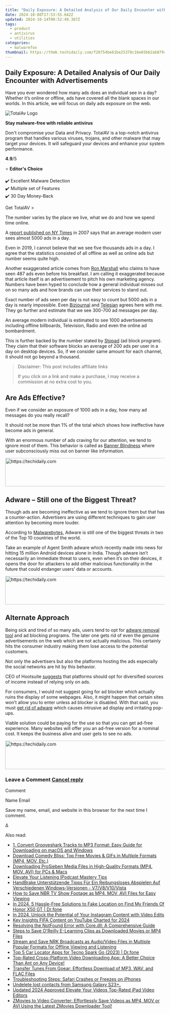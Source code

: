 ```yaml
---
title: "Daily Exposure: A Detailed Analysis of Our Daily Encounter with Advertisements"
date: 2024-10-08T17:53:55.642Z
updated: 2024-10-14T00:52:49.387Z
tags:
  - product
  - antivirus
  - utilities
categories:
  - malwarefox
thumbnail: https://thmb.techidaily.com/f20754be61be25378c16e65b62ab87943c4b43cc2d7005b2adb1f8ded04dff01.jpg
---
```


## Daily Exposure: A Detailed Analysis of Our Daily Encounter with Advertisements

Have you ever wondered how many ads does an individual see in a day? Whether it’s online or offline, ads have covered all the blank spaces in our worlds. In this article, we will focus on daily ads exposure on the web.

![TotalAv Logo](https://www.malwarefox.com/wp-content/uploads/2024/02/totalav-svg.webp "totalav-svg")

**Stay malware-free with reliable antivirus**

Don't compromise your Data and Privacy. TotalAV is a top-notch antivirus program that handles various viruses, trojans, and other malware that may target your devices. It will safeguard your devices and enhance your system performance.

**4.9**/5

⭐ **Editor's Choice**

✔️ Excellent Malware Detection  
✔️ Multiple set of Features  
✔️ 30 Day Money-Back

[](https://tools.techidaily.com/malwarefox/products/) Get TotalAV > 

The number varies by the place we live, what we do and how we spend time online.

A [report published on NY Times](https://www.nytimes.com/2007/01/15/business/media/15everywhere.html) in 2007 says that an average modern user sees almost 5000 ads in a day.

Even in 2019, I cannot believe that we see five thousands ads in a day. I agree that the statistics consisted of all offline as well as online ads but number seems quite high.

Another exaggerated article comes from [Ron Marshall](https://www.redcrowmarketing.com/2015/09/10/many-ads-see-one-day/) who claims to have seen 487 ads even before his breakfast. I am calling it exaggerated because that article itself is an advertisement to pitch his own marketing agency. Numbers have been hyped to conclude how a general individual misses out on so many ads and how brands can use their services to stand out.

Exact number of ads seen per day is not easy to count but 5000 ads in a day is nearly impossible. Even [Bizjournal](https://www.bizjournals.com/bizjournals/how-to/marketing/2017/09/do-we-really-see-4-000-ads-a-day.html) and [Telesian](https://blog.telesian.com/how-many-advertisements-do-we-see-each-day/) agrees here with me. They go further and estimate that we see 300-700 ad messages per day.

An average modern individual is estimated to see 1000 advertisements including offline billboards, Television, Radio and even the online ad bombardment.

This is further backed by the number stated by [Stopad](https://stopad.io/blog/ads-seen-daily) (ad block program). They claim that their software blocks an average of 200 ads per user in a day on desktop devices. So, if we consider same amount for each channel, it should not go beyond a thousand.

>  Disclaimer: This post includes affiliate links
>
>  If you click on a link and make a purchase, I may receive a commission at no extra cost to you.
>

## Are Ads Effective?

Even if we consider an exposure of 1000 ads in a day, how many ad messages do you really recall?

It should not be more than 1% of the total which shows how ineffective have become ads in general.

With an enormous number of ads craving for our attention, we tend to ignore most of them. This behavior is called as [Banner Blindness](https://en.wikipedia.org/wiki/Banner%5Fblindness) where user subconsciously miss out on banner like information.

<!-- affiliate ads begin -->
<a href="https://aligracehair.sjv.io/c/5597632/1880976/19272" target="_top" id="1880976">
  <img src="//a.impactradius-go.com/display-ad/19272-1880976" border="0" alt="https://techidaily.com" width="728" height="90"/>
</a>
<img height="0" width="0" src="https://aligracehair.sjv.io/i/5597632/1880976/19272" style="position:absolute;visibility:hidden;" border="0" />
<!-- affiliate ads end -->

## Adware – Still one of the Biggest Threat?

Though ads are becoming ineffective as we tend to ignore them but that has a counter-action. Advertisers are using different techniques to gain user attention by becoming more louder.

According to [Malwarebytes](https://resources.malwarebytes.com/files/2019/01/Malwarebytes-Labs-2019-State-of-Malware-Report-2.pdf), Adware is still one of the biggest threats in two of the Top 10 countries of the world.

Take an example of Agent Smith adware which recently made into news for hitting 15 million Android devices alone in India. Though adware isn’t necessarily an immediate threat to users, even when it’s on their devices, it opens the door for attackers to add other malicious functionality in the future that could endanger users’ data or accounts.

<!-- affiliate ads begin -->
<a href="https://aligracehair.sjv.io/c/5597632/2016148/19272" target="_top" id="2016148">
  <img src="//a.impactradius-go.com/display-ad/19272-2016148" border="0" alt="https://techidaily.com" width="728" height="90"/>
</a>
<img height="0" width="0" src="https://aligracehair.sjv.io/i/5597632/2016148/19272" style="position:absolute;visibility:hidden;" border="0" />
<!-- affiliate ads end -->

## Alternate Approach

Being sick and tired of so many ads, users tend to opt for [adware removal tool](https://tools.techidaily.com/malwarefox/products/) and ad blocking programs. The later one gets rid of even the genuine advertisements on the web which are not actually malicious. This certainly hits the consumer industry making them lose access to the potential customers.

Not only the advertisers but also the platforms hosting the ads especially the social networks are hit by this behavior.

CEO of Hootsuite [suggests](https://www.linkedin.com/pulse/have-we-reached-peak-ad-social-media-ryan-holmes/) that platforms should opt for diversified sources of income instead of relying only on ads.

For consumers, I would not suggest going for ad blocker which actually ruins the display of some webpages. Also, it might happen that certain sites won’t allow you to enter unless ad blocker is disabled. With that said, you must [get rid of adware](https://tools.techidaily.com/malwarefox/products/) which causes intrusive ad display and irritating pop-ups.

Viable solution could be paying for the use so that you can get ad-free experience. Many websites will offer you an ad-free version for a nominal cost. It keeps the business alive and user gets to see no ads.

<!-- affiliate ads begin -->
<a href="https://aligracehair.sjv.io/c/5597632/2115937/19272" target="_top" id="2115937">
  <img src="//a.impactradius-go.com/display-ad/19272-2115937" border="0" alt="https://techidaily.com" width="728" height="90"/>
</a>
<img height="0" width="0" src="https://aligracehair.sjv.io/i/5597632/2115937/19272" style="position:absolute;visibility:hidden;" border="0" />
<!-- affiliate ads end -->

### Leave a Comment [Cancel reply](https://tools.techidaily.com/malwarefox/products/)

Comment

Name Email 

Save my name, email, and website in this browser for the next time I comment.

Δ

<ins class="adsbygoogle"
     style="display:block"
     data-ad-format="autorelaxed"
     data-ad-client="ca-pub-7571918770474297"
     data-ad-slot="1223367746"></ins>

<ins class="adsbygoogle"
     style="display:block"
     data-ad-client="ca-pub-7571918770474297"
     data-ad-slot="8358498916"
     data-ad-format="auto"
     data-full-width-responsive="true"></ins>

<span class="atpl-alsoreadstyle">Also read:</span>
<div><ul>
<li><a href="https://win-outstanding.techidaily.com/1-convert-grooveshark-tracks-to-mp3-format-easy-guide-for-downloading-on-macos-and-windows/"><u>1. Convert Grooveshark Tracks to MP3 Format: Easy Guide for Downloading on macOS and Windows</u></a></li>
<li><a href="https://win-outstanding.techidaily.com/download-comedy-bliss-top-free-movies-and-gifs-in-multiple-formats-mp4-mov-etc/"><u>Download Comedy Bliss: Top Free Movies & GIFs in Multiple Formats (MP4, MOV, Etc.)</u></a></li>
<li><a href="https://win-outstanding.techidaily.com/downloading-prosieben-media-files-in-high-quality-formats-mp4-mov-avi-for-pcs-and-macs/"><u>Downloading ProSieben Media Files in High-Quality Formats (MP4, MOV, AVI) for PCs & Macs</u></a></li>
<li><a href="https://article-tips.techidaily.com/elevate-your-listening-ipodcast-mastery-tips/"><u>Elevate Your Listening IPodcast Mastery Tips</u></a></li>
<li><a href="https://discover-hacks.techidaily.com/handbrake-unterstutzende-tipps-fur-ein-reibungsloses-abspielen-auf-verschiedenen-windows-versionen-v7v8v10vista/"><u>HandBrake Unterstützende Tipps Für Ein Reibungsloses Abspielen Auf Verschiedenen Windows-Versionen - V7/V8/V10/Vista</u></a></li>
<li><a href="https://win-outstanding.techidaily.com/how-to-save-nbr-tv-show-footage-as-mp4-mov-avi-files-for-easy-viewing/"><u>How to Save NBR TV Show Footage as MP4, MOV, AVI Files for Easy Viewing</u></a></li>
<li><a href="https://change-location.techidaily.com/in-2024-5-hassle-free-solutions-to-fake-location-on-find-my-friends-of-honor-x50-gt-drfone-by-drfone-virtual-android/"><u>In 2024, 5 Hassle-Free Solutions to Fake Location on Find My Friends Of Honor X50 GT | Dr.fone</u></a></li>
<li><a href="https://instagram-videos.techidaily.com/in-2024-unlock-the-potential-of-your-instagram-content-with-video-edits/"><u>In 2024, Unlock the Potential of Your Instagram Content with Video Edits</u></a></li>
<li><a href="https://youtube-stream.techidaily.com/key-insights-fifa-content-on-youtube-charted-for-2024/"><u>Key Insights FIFA Content on YouTube Charted for 2024</u></a></li>
<li><a href="https://tech-recovery.techidaily.com/1722871889900-resolving-the-notfound-error-with-coredll-a-comprehensive-guide/"><u>Resolving the NotFound Error with Core.dll: A Comprehensive Guide</u></a></li>
<li><a href="https://win-outstanding.techidaily.com/steps-to-save-oreilly-e-learning-clips-as-downloaded-movies-or-mp4-files/"><u>Steps to Save O'Reilly E-Learning Clips as Downloaded Movies or MP4 Files</u></a></li>
<li><a href="https://win-outstanding.techidaily.com/stream-and-save-nrk-broadcasts-as-audiovideo-files-in-multiple-popular-formats-for-offline-viewing-and-listening/"><u>Stream and Save NRK Broadcasts as Audio/Video Files in Multiple Popular Formats for Offline Viewing and Listening</u></a></li>
<li><a href="https://android-location-track.techidaily.com/top-5-car-locator-apps-for-tecno-spark-go-2023-drfone-by-drfone-virtual-android/"><u>Top 5 Car Locator Apps for Tecno Spark Go (2023) | Dr.fone</u></a></li>
<li><a href="https://win-outstanding.techidaily.com/top-rated-cross-platform-video-downloading-app-a-better-choice-than-ant-on-any-device/"><u>Top-Rated Cross-Platform Video Downloading App: A Better Choice Than Ant on Any Device!</u></a></li>
<li><a href="https://win-outstanding.techidaily.com/transfer-tunes-from-goear-effortless-download-of-mp3-wav-and-flac-files/"><u>Transfer Tunes From Goear: Effortless Download of MP3, WAV, and FLAC Files</u></a></li>
<li><a href="https://fox-that.techidaily.com/troubleshooting-steps-safari-crashes-or-freezes-on-iphones/"><u>Troubleshooting Steps: Safari Crashes or Freezes on iPhones</u></a></li>
<li><a href="https://techidaily.com/undelete-lost-contacts-from-samsung-galaxy-s23plus-by-fonelab-android-recover-contacts/"><u>Undelete lost contacts from Samsung Galaxy S23+.</u></a></li>
<li><a href="https://smart-video-creator.techidaily.com/updated-2024-approved-elevate-your-videos-top-rated-ipad-video-editors/"><u>Updated 2024 Approved Elevate Your Videos Top-Rated iPad Video Editors</u></a></li>
<li><a href="https://win-outstanding.techidaily.com/zmovies-to-video-converter-effortlessly-save-videos-as-mp4-mov-or-avi-using-the-latest-zmovies-downloader-tool/"><u>ZMovies to Video Converter: Effortlessly Save Videos as MP4, MOV or AVI Using the Latest ZMovies Downloader Tool!</u></a></li>
</ul></div>

